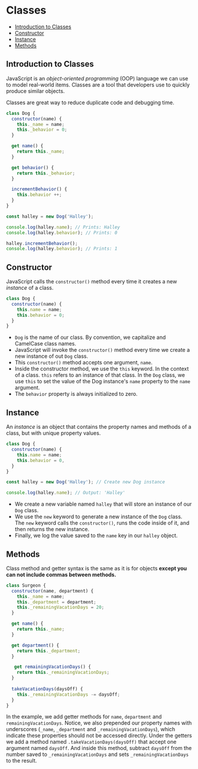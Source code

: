 # Classes

* [Introduction to Classes](#Introduction-to-Classes)
* [Constructor](#Constructor)
* [Instance](#Instance)
* [Methods](#Methods)


## Introduction to Classes
JavaScript is an *object-oriented programming* (OOP) language we can use to model real-world items. Classes are a tool that developers use to quickly produce similar objects.

Classes are great way to reduce duplicate code and debugging time.

```js
class Dog {
  constructor(name) {
    this._name = name;
    this._behavior = 0;
  }

  get name() {
    return this._name;
  }

  get behavior() {
    return this._behavior;
  }

  incrementBehavior() {
    this.behavior ++;
  }
}

const halley = new Dog('Halley');

console.log(halley.name); // Prints: Halley
console.log(halley.behavior); // Prints: 0

halley.incrementBehavior();
console.log(halley.behavior); // Prints: 1
```

## Constructor
JavaScript calls the `constructor()` method every time it creates a new *instance* of a class.

```js
class Dog {
  constructor(name) {
    this.name = name;
    this.behavior = 0;
  }
}
```

+ `Dog` is the name of our class. By convention, we capitalize and CamelCase class names.
+ JavaScript will invoke the `constructor()` method every time we create a new instance of out `Dog` class.
+ This `constructor()` method accepts one argument, `name`.
+ Inside the constructor method, we use the `this` keyword. In the context of a class. `this` refers to an instance of that class. In the `Dog` class, we use `this` to set the value of the Dog instance's `name` property to the `name` argument.
+ The `behavior` property is always initialized to zero.

## Instance
An *instance* is an object that contains the property names and methods of a class, but with unique property values.

```js
class Dog {
  constructor(name) {
    this.name = name;
    this.behavior = 0,
  }
}

const halley = new Dog('Halley'); // Create new Dog instance

console.log(halley.name); // Output: 'Halley'
```

+ We create a new variable named `halley` that will store an instance of our `Dog` class.
+ We use  the `new` keyword to generate a new instance of the `Dog` class. The `new` keyword calls the `constructor()`, runs the code inside of it, and then returns the new instance.
+ Finally, we log the value saved to the `name` key in our `halley` object.

## Methods
Class method and getter syntax is the same as it is for objects **except you can not include commas between methods.**

```js
class Surgeon {
  constructor(name, department) {
    this._name = name;
    this._department = department;
    this._remainingVacationDays = 20;
  }

  get name() {
    return this._name;
  }

  get department() {
    return this._department;
  }

   get remainingVacationDays() {
    return this._remainingVacationDays;
  }
  
  takeVacationDays(daysOff) {
    this._remainingVacationDays -= daysOff;
  }
}
```

In the example, we add getter methods for `name`, `department` and `remainingVacationDays`. Notice, we also prepended our property names with underscores (`_name`, `_department` and `_remainingVacationDays`), which indicate these properties should not be accessed directly. Under the getters we add a method named `.takeVacationDays(daysOff)` that accept one argument named `daysOff`. And inside this method, subtract `daysOff` from the number saved to `_remainingVacationDays` and sets `_remainingVacationDays` to the result.